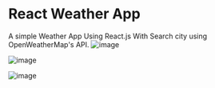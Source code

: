 # React Weather App
A simple Weather App Using React.js With Search city using OpenWeatherMap's API. 
![image](https://user-images.githubusercontent.com/115908261/234300119-3e3aaa0d-0662-4f30-9517-1aad5ab3aa20.png)

![image](https://user-images.githubusercontent.com/115908261/234304149-d5d5ad9b-3719-4c2d-9c91-08fb1b3dfe08.png)

![image](https://user-images.githubusercontent.com/115908261/234300262-0d134b24-5b24-4997-8e41-887f6f4ce238.png)
